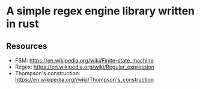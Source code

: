 # A simple regex engine library written in rust

## Resources
- FSM: https://en.wikipedia.org/wiki/Finite-state_machine
- Regex: https://en.wikipedia.org/wiki/Regular_expression
- Thompson's construction: https://en.wikipedia.org//wiki/Thompson's_construction
